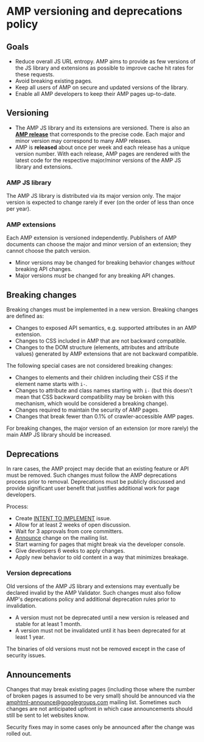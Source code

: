 # AMP versioning and deprecations policy

## Goals

- Reduce overall JS URL entropy. AMP aims to provide as few versions of the JS library and extensions as possible to improve cache hit rates for these requests.
- Avoid breaking existing pages.
- Keep all users of AMP on secure and updated versions of the library.
- Enable all AMP developers to keep their AMP pages up-to-date.

## Versioning

- The AMP JS library and its extensions are versioned. There is also an **[AMP release](https://github.com/ampproject/amphtml/releases/)** that corresponds to the precise code. Each major and minor version may correspond to many AMP releases.
- AMP is **released** about once per week and each release has a unique version number. With each release, AMP pages are rendered with the latest code for the respective major/minor versions of the AMP JS library and extensions.

### AMP JS library

The AMP JS library is distributed via its major version only. The major version is expected to change rarely if ever (on the order of less than once per year).

### AMP extensions

Each AMP extension is versioned independently. Publishers of AMP documents can choose the major and minor version of an extension; they cannot choose the patch version. 

- Minor versions may be changed for breaking behavior changes *without* breaking API changes.
- Major versions *must* be changed for any breaking API changes.

## Breaking changes

Breaking changes must be implemented in a new version. Breaking changes are defined as:

- Changes to exposed API semantics, e.g. supported attributes in an AMP extension.
- Changes to CSS included in AMP that are not backward compatible.
- Changes to the DOM structure (elements, attributes and attribute values) generated by AMP extensions that are not backward compatible.

The following special cases are not considered breaking changes:

- Changes to elements and their children including their CSS if the element name starts with `i-`.
- Changes to attribute and class names starting with `i-` (but this doesn't mean that CSS backward compatibility may be broken with this mechanism, which would be considered a breaking change).
- Changes required to maintain the security of AMP pages.
- Changes that break fewer than 0.1% of crawler-accessible AMP pages.

For breaking changes, the major version of an extension (or more rarely) the main AMP JS library should be increased.

## Deprecations

In rare cases, the AMP project may decide that an existing feature or API must be removed. Such changes must follow the AMP deprecations process prior to removal. Deprecations must be publicly discussed and provide significant user benefit that justifies additional work for page developers.

Process:
- Create [INTENT TO IMPLEMENT](https://github.com/ampproject/amphtml/labels/INTENT%20TO%20IMPLEMENT) issue.
- Allow for at least 2 weeks of open discussion.
- Wait for 3 approvals from core committers.
- [Announce](#announcements) change on the mailing list.
- Start warning for pages that might break via the developer console.
- Give developers 6 weeks to apply changes.
- Apply new behavior to old content in a way that minimizes breakage.

### Version deprecations

Old versions of the AMP JS library and extensions may eventually be declared invalid by the AMP Validator. Such changes must also follow AMP's deprecations policy and additional deprecation rules prior to invalidation. 

- A version must not be deprecated until a new version is released and stable for at least 1 month.
- A version must not be invalidated until it has been deprecated for at least 1 year.

The binaries of old versions must not be removed except in the case of security issues.

## Announcements

Changes that may break existing pages (including those where the number of broken pages is assumed to be very small) should be announced via the [amphtml-announce@googlegroups.com](https://groups.google.com/forum/#!forum/amphtml-announce) mailing list. Sometimes such changes are not anticipated upfront in which case announcements should still be sent to let websites know.

Security fixes may in some cases only be announced after the change was rolled out.
